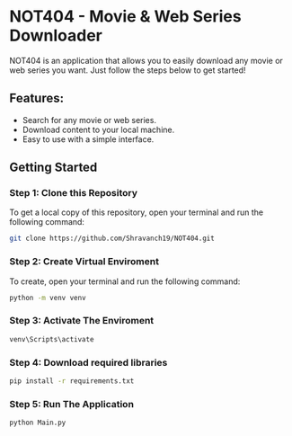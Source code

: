 # NOT404 - Movie & Web Series Downloader

NOT404 is an application that allows you to easily download any movie or web series you want. Just follow the steps below to get started!

## Features:
- Search for any movie or web series.
- Download content to your local machine.
- Easy to use with a simple interface.

## Getting Started

### Step 1: Clone this Repository
To get a local copy of this repository, open your terminal and run the following command:

```bash
git clone https://github.com/Shravanch19/NOT404.git
```

### Step 2: Create Virtual Enviroment
To create, open your terminal and run the following command:

```bash
python -m venv venv
```
### Step 3: Activate The Enviroment

```bash
venv\Scripts\activate
```
### Step 4: Download required libraries

```bash
pip install -r requirements.txt
```
### Step 5: Run The Application

```bash
python Main.py
```

